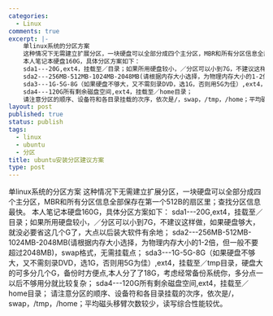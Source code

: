 ```yaml
--- 
categories: 
  - Linux
comments: true
excerpt: |-
    单linux系统的分区方案
    这种情况下无需建立扩展分区，一块硬盘可以全部分成四个主分区，MBR和所有分区信息全部保存在第一个512B的扇区里；查找分区信息最快。
    本人笔记本硬盘160G，具体分区方案如下：
    sda1---20G,ext4，挂载至／目录；如果所用硬盘较小，／分区可以小到7G，不建议这样做，如果硬盘够大，就没必要省这几个G了，大点以后装大软件有余地；
    sda2---256MB-512MB-1024MB-2048MB(请根据内存大小选择，为物理内存大小的1-2倍，但一般不要超过2048MB)，swap格式，无需挂载点；
    sda3---1G-5G-8G（如果硬盘不够大，又不需刻录DVD，选1G，否则用5G为佳）,ext4，挂载至／tmp目录，硬盘大的可多分几个G，备份时方便点,本人分了了18G，考虑经常备份系统你，多分点一以后不够用分就比较复杂；
    sda4---120G所有剩余磁盘空间,ext4，挂载至／home目录；
    请注意分区的顺序、设备符和各目录挂载的次序，依次是/，swap，/tmp，/home；平均磁头移臂次数较少，读写综合性能较优。
layout: post
published: true
status: publish
tags: 
  - linux
  - ubuntu
  - 分区
title: ubuntu安装分区建议方案
type: post
---
```

单linux系统的分区方案
这种情况下无需建立扩展分区，一块硬盘可以全部分成四个主分区，MBR和所有分区信息全部保存在第一个512B的扇区里；查找分区信息最快。
本人笔记本硬盘160G，具体分区方案如下：
sda1---20G,ext4，挂载至／目录；如果所用硬盘较小，／分区可以小到7G，不建议这样做，如果硬盘够大，就没必要省这几个G了，大点以后装大软件有余地；
sda2---256MB-512MB-1024MB-2048MB(请根据内存大小选择，为物理内存大小的1-2倍，但一般不要超过2048MB)，swap格式，无需挂载点；
sda3---1G-5G-8G（如果硬盘不够大，又不需刻录DVD，选1G，否则用5G为佳）,ext4，挂载至／tmp目录，硬盘大的可多分几个G，备份时方便点,本人分了了18G，考虑经常备份系统你，多分点一以后不够用分就比较复杂；
sda4---120G所有剩余磁盘空间,ext4，挂载至／home目录；
请注意分区的顺序、设备符和各目录挂载的次序，依次是/，swap，/tmp，/home；平均磁头移臂次数较少，读写综合性能较优。
